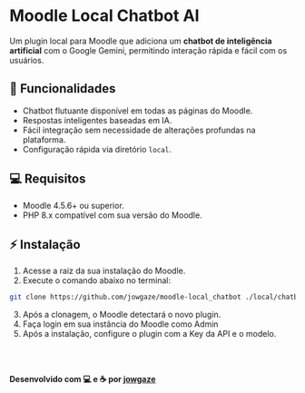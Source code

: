 # Moodle Local Chatbot AI

Um plugin local para Moodle que adiciona um **chatbot de inteligência artificial** com o Google Gemini, permitindo interação rápida e fácil com os usuários.


## 📌 Funcionalidades

* Chatbot flutuante disponível em todas as páginas do Moodle.
* Respostas inteligentes baseadas em IA.
* Fácil integração sem necessidade de alterações profundas na plataforma.
* Configuração rápida via diretório `local`.


## 💻 Requisitos

* Moodle 4.5.6+ ou superior.
* PHP 8.x compatível com sua versão do Moodle.


## ⚡ Instalação

1. Acesse a raiz da sua instalação do Moodle.
2. Execute o comando abaixo no terminal:

```bash
git clone https://github.com/jowgaze/moodle-local_chatbot ./local/chatbot_ai
```

3. Após a clonagem, o Moodle detectará o novo plugin.
4. Faça login em sua instância do Moodle como Admin
6. Após a instalação, configure o plugin com a Key da API e o modelo.


<br>
<br>

**Desenvolvido com 💻 e ☕ por [jowgaze](https://github.com/jowgaze)**
